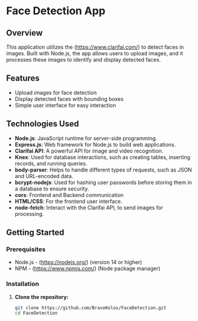 # Face Detection App

## Overview
This application utilizes the (https://www.clarifai.com/) to detect faces in images. Built with Node.js, the app allows users to upload images, and it processes these images to identify and display detected faces.

## Features
- Upload images for face detection
- Display detected faces with bounding boxes
- Simple user interface for easy interaction

## Technologies Used
- **Node.js**: JavaScript runtime for server-side programming.
- **Express.js**: Web framework for Node.js to build web applications.
- **Clarifai API**: A powerful API for image and video recognition.
- **Knex**: Used for database interactions, such as creating tables, inserting records, and running queries.
- **body-parser**: Helps to handle different types of requests, such as JSON and URL-encoded data.
- **bcrypt-nodejs**: Used for hashing user passwords before storing them in a database to ensure security.
- **cors**: Frontend and Backend communication
- **HTML/CSS**: For the frontend user interface.
- **node-fetch**: Interact with the Clarifai API, to send images for processing.

## Getting Started

### Prerequisites
- Node.js - (https://nodejs.org/) (version 14 or higher)
- NPM - (https://www.npmjs.com/) (Node package manager)

### Installation

1. **Clone the repository:**
   ```bash
   git clone https://github.com/BravoKolos/FaceDetection.git
   cd FaceDetection
